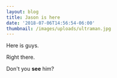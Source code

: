 ```yaml
---
layout: blog
title: Jason is here
date: '2018-07-06T14:56:54-06:00'
thumbnail: /images/uploads/ultraman.jpg
---
```

Here is guys.

Right there. 

Don't you **see** him?
